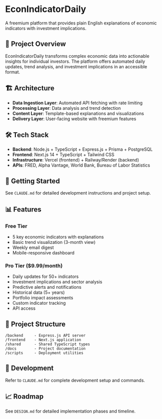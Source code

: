 # EconIndicatorDaily

A freemium platform that provides plain English explanations of economic indicators with investment implications.

## 🎯 Project Overview

EconIndicatorDaily transforms complex economic data into actionable insights for individual investors. The platform offers automated daily updates, trend analysis, and investment implications in an accessible format.

## 🏗️ Architecture

- **Data Ingestion Layer**: Automated API fetching with rate limiting
- **Processing Layer**: Data analysis and trend detection  
- **Content Layer**: Template-based explanations and visualizations
- **Delivery Layer**: User-facing website with freemium features

## 🛠️ Tech Stack

- **Backend**: Node.js + TypeScript + Express.js + Prisma + PostgreSQL
- **Frontend**: Next.js 14 + TypeScript + Tailwind CSS
- **Infrastructure**: Vercel (frontend) + Railway/Render (backend)
- **APIs**: FRED, Alpha Vantage, World Bank, Bureau of Labor Statistics

## 🚀 Getting Started

See `CLAUDE.md` for detailed development instructions and project setup.

## 📊 Features

### Free Tier
- 5 key economic indicators with explanations
- Basic trend visualization (3-month view)
- Weekly email digest
- Mobile-responsive dashboard

### Pro Tier ($9.99/month)  
- Daily updates for 50+ indicators
- Investment implications and sector analysis
- Predictive alerts and notifications
- Historical data (5+ years)
- Portfolio impact assessments
- Custom indicator tracking
- API access

## 📁 Project Structure

```
/backend     - Express.js API server
/frontend    - Next.js application  
/shared      - Shared TypeScript types
/docs        - Project documentation
/scripts     - Deployment utilities
```

## 🔧 Development

Refer to `CLAUDE.md` for complete development setup and commands.

## 📈 Roadmap

See `DESIGN.md` for detailed implementation phases and timeline.